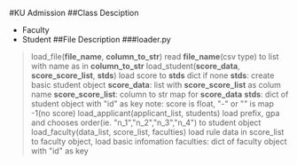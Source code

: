 #KU Admission
##Class Desciption
- Faculty
- Student
##File Description
###loader.py
> load_file(**file_name**, **column_to_str**)
read **file_name**(csv type) to list with name as in **column_to_str** 
> load_student(**score_data**, **score_score_list**, **stds**)
load score to **stds** dict if none **stds**: create basic student object
**score_data**: list with **score_score_list** as colum name
**score_score_list**: column to str map for **score_data**
**stds**: dict of student object with "id" as key
note: score is float, "-" or "" is map -1(no score)
> load_applicant(applicant_list, students)
load prefix, gpa and chooses order(ie. "n_1","n_2","n_3","n_4") to student object
> load_faculty(data_list, score_list, faculties)
load rule data in score_list to faculty object, load basic infomation
faculties: dict of faculty object with "id" as key